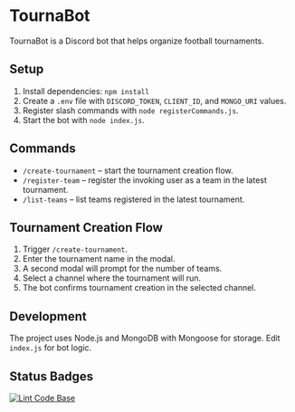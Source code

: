 # TournaBot

TournaBot is a Discord bot that helps organize football tournaments.

## Setup
1. Install dependencies: `npm install`
2. Create a `.env` file with `DISCORD_TOKEN`, `CLIENT_ID`, and `MONGO_URI` values.
3. Register slash commands with `node registerCommands.js`.
4. Start the bot with `node index.js`.

## Commands
- `/create-tournament` – start the tournament creation flow.
- `/register-team` – register the invoking user as a team in the latest tournament.
- `/list-teams` – list teams registered in the latest tournament.

## Tournament Creation Flow
1. Trigger `/create-tournament`.
2. Enter the tournament name in the modal.
3. A second modal will prompt for the number of teams.
4. Select a channel where the tournament will run.
5. The bot confirms tournament creation in the selected channel.

## Development
The project uses Node.js and MongoDB with Mongoose for storage. Edit `index.js` for bot logic.

## Status Badges
[![Lint Code Base](https://github.com/Rainer-Silva/TournaBot/actions/workflows/super-linter.yml/badge.svg)](https://github.com/Rainer-Silva/TournaBot/actions/workflows/super-linter.yml)
